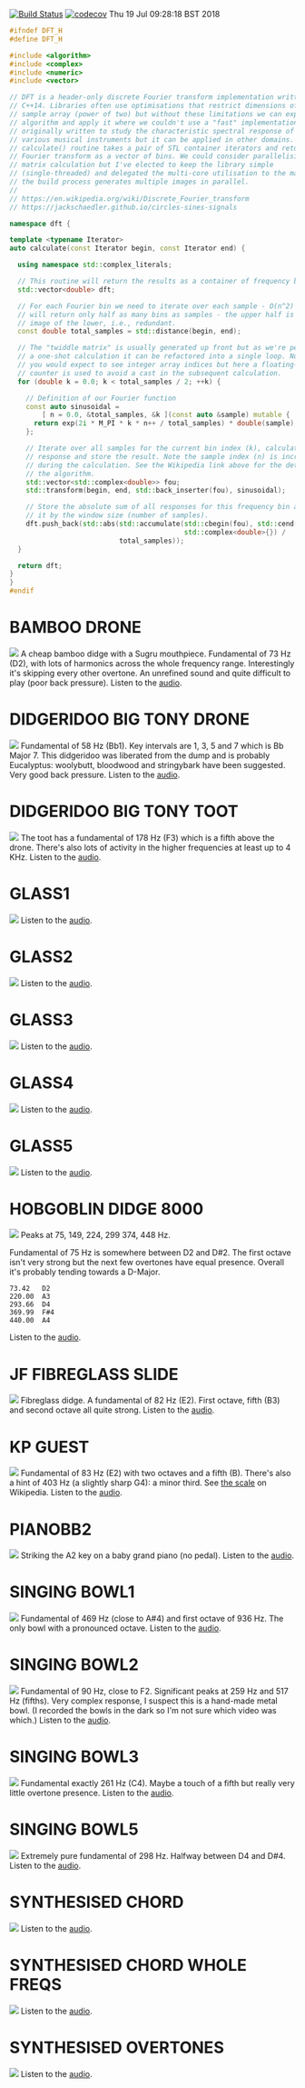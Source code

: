 [![Build Status](https://travis-ci.org/deanturpin/dft.svg?branch=master)](https://travis-ci.org/deanturpin/dft)
[![codecov](https://codecov.io/gh/deanturpin/dft/branch/master/graph/badge.svg)](https://codecov.io/gh/deanturpin/dft)
Thu 19 Jul 09:28:18 BST 2018
```cpp
#ifndef DFT_H
#define DFT_H

#include <algorithm>
#include <complex>
#include <numeric>
#include <vector>

// DFT is a header-only discrete Fourier transform implementation written in
// C++14. Libraries often use optimisations that restrict dimensions of the
// sample array (power of two) but without these limitations we can explore the
// algorithm and apply it where we couldn't use a "fast" implementation. It was
// originally written to study the characteristic spectral response of my
// various musical instruments but it can be applied in other domains. The
// calculate() routine takes a pair of STL container iterators and returns the
// Fourier transform as a vector of bins. We could consider parallelising the
// matrix calculation but I've elected to keep the library simple
// (single-threaded) and delegated the multi-core utilisation to the makefile:
// the build process generates multiple images in parallel.
//
// https://en.wikipedia.org/wiki/Discrete_Fourier_transform
// https://jackschaedler.github.io/circles-sines-signals

namespace dft {

template <typename Iterator>
auto calculate(const Iterator begin, const Iterator end) {

  using namespace std::complex_literals;

  // This routine will return the results as a container of frequency bins.
  std::vector<double> dft;

  // For each Fourier bin we need to iterate over each sample - O(n^2) - but we
  // will return only half as many bins as samples - the upper half is a mirror
  // image of the lower, i.e., redundant.
  const double total_samples = std::distance(begin, end);

  // The "twiddle matrix" is usually generated up front but as we're performing
  // a one-shot calculation it can be refactored into a single loop. Normally
  // you would expect to see integer array indices but here a floating-point
  // counter is used to avoid a cast in the subsequent calculation.
  for (double k = 0.0; k < total_samples / 2; ++k) {

    // Definition of our Fourier function
    const auto sinusoidal =
        [ n = 0.0, &total_samples, &k ](const auto &sample) mutable {
      return exp(2i * M_PI * k * n++ / total_samples) * double(sample);
    };

    // Iterate over all samples for the current bin index (k), calculate the
    // response and store the result. Note the sample index (n) is incremented
    // during the calculation. See the Wikipedia link above for the details of
    // the algorithm.
    std::vector<std::complex<double>> fou;
    std::transform(begin, end, std::back_inserter(fou), sinusoidal);

    // Store the absolute sum of all responses for this frequency bin and scale
    // it by the window size (number of samples).
    dft.push_back(std::abs(std::accumulate(std::cbegin(fou), std::cend(fou),
                                           std::complex<double>{}) /
                           total_samples));
  }

  return dft;
}
}
#endif
```
# BAMBOO DRONE
[![](wav/bamboo_drone.png)](wav/bamboo_drone.png)
A cheap bamboo didge with a Sugru mouthpiece. Fundamental of 73 Hz (D2), with
lots of harmonics across the whole frequency range. Interestingly it's skipping
every other overtone. An unrefined sound and quite difficult to play (poor back
pressure).
Listen to the [audio](wav/bamboo_drone.wav).
# DIDGERIDOO BIG TONY DRONE
[![](wav/didgeridoo_big_tony_drone.png)](wav/didgeridoo_big_tony_drone.png)
Fundamental of 58 Hz (Bb1). Key intervals are 1, 3, 5 and 7 which is Bb Major 7.
This didgeridoo was liberated from the dump and is probably Eucalyptus:
woolybutt, bloodwood and stringybark have been suggested. Very good back
pressure.
Listen to the [audio](wav/didgeridoo_big_tony_drone.wav).
# DIDGERIDOO BIG TONY TOOT
[![](wav/didgeridoo_big_tony_toot.png)](wav/didgeridoo_big_tony_toot.png)
The toot has a fundamental of 178 Hz (F3) which is a fifth above the drone.
There's also lots of activity in the higher frequencies at least up to 4 KHz.
Listen to the [audio](wav/didgeridoo_big_tony_toot.wav).
# GLASS1
[![](wav/glass1.png)](wav/glass1.png)
Listen to the [audio](wav/glass1.wav).
# GLASS2
[![](wav/glass2.png)](wav/glass2.png)
Listen to the [audio](wav/glass2.wav).
# GLASS3
[![](wav/glass3.png)](wav/glass3.png)
Listen to the [audio](wav/glass3.wav).
# GLASS4
[![](wav/glass4.png)](wav/glass4.png)
Listen to the [audio](wav/glass4.wav).
# GLASS5
[![](wav/glass5.png)](wav/glass5.png)
Listen to the [audio](wav/glass5.wav).
# HOBGOBLIN DIDGE 8000
[![](wav/hobgoblin_didge_8000.png)](wav/hobgoblin_didge_8000.png)
Peaks at 75, 149, 224, 299 374, 448 Hz.

Fundamental of 75 Hz is somewhere between D2 and D#2. The first octave isn't
very strong but the next few overtones have equal presence. Overall it's
probably tending towards a D-Major.

```
73.42	D2
220.00	A3
293.66	D4
369.99	F#4
440.00	A4
```
Listen to the [audio](wav/hobgoblin_didge_8000.wav).
# JF FIBREGLASS SLIDE
[![](wav/JF_fibreglass_slide.png)](wav/JF_fibreglass_slide.png)
Fibreglass didge. A fundamental of 82 Hz (E2). First octave, fifth (B3) and
second octave all quite strong.
Listen to the [audio](wav/JF_fibreglass_slide.wav).
# KP GUEST
[![](wav/KP_guest.png)](wav/KP_guest.png)
Fundamental of 83 Hz (E2) with two octaves and a fifth (B). There's also a
hint of 403 Hz (a slightly sharp G4): a minor third. See [the
scale](https://en.wikipedia.org/wiki/E_minor) on Wikipedia.
Listen to the [audio](wav/KP_guest.wav).
# PIANOBB2
[![](wav/pianoBb2.png)](wav/pianoBb2.png)
Striking the A2 key on a baby grand piano (no pedal).
Listen to the [audio](wav/pianoBb2.wav).
# SINGING BOWL1
[![](wav/singing_bowl1.png)](wav/singing_bowl1.png)
Fundamental of 469 Hz (close to A#4) and first octave of 936 Hz. The only bowl
with a pronounced octave.
Listen to the [audio](wav/singing_bowl1.wav).
# SINGING BOWL2
[![](wav/singing_bowl2.png)](wav/singing_bowl2.png)
Fundamental of 90 Hz, close to F2. Significant peaks at 259 Hz and 517 Hz
(fifths). Very complex response, I suspect this is a hand-made metal bowl. (I
recorded the bowls in the dark so I'm not sure which video was which.)
Listen to the [audio](wav/singing_bowl2.wav).
# SINGING BOWL3
[![](wav/singing_bowl3.png)](wav/singing_bowl3.png)
Fundamental exactly 261 Hz (C4). Maybe a touch of a fifth but really very little
overtone presence.
Listen to the [audio](wav/singing_bowl3.wav).
# SINGING BOWL5
[![](wav/singing_bowl5.png)](wav/singing_bowl5.png)
Extremely pure fundamental of 298 Hz. Halfway between D4 and D#4.
Listen to the [audio](wav/singing_bowl5.wav).
# SYNTHESISED CHORD
[![](wav/synthesised_chord.png)](wav/synthesised_chord.png)
Listen to the [audio](wav/synthesised_chord.wav).
# SYNTHESISED CHORD WHOLE FREQS
[![](wav/synthesised_chord_whole_freqs.png)](wav/synthesised_chord_whole_freqs.png)
Listen to the [audio](wav/synthesised_chord_whole_freqs.wav).
# SYNTHESISED OVERTONES
[![](wav/synthesised_overtones.png)](wav/synthesised_overtones.png)
Listen to the [audio](wav/synthesised_overtones.wav).
